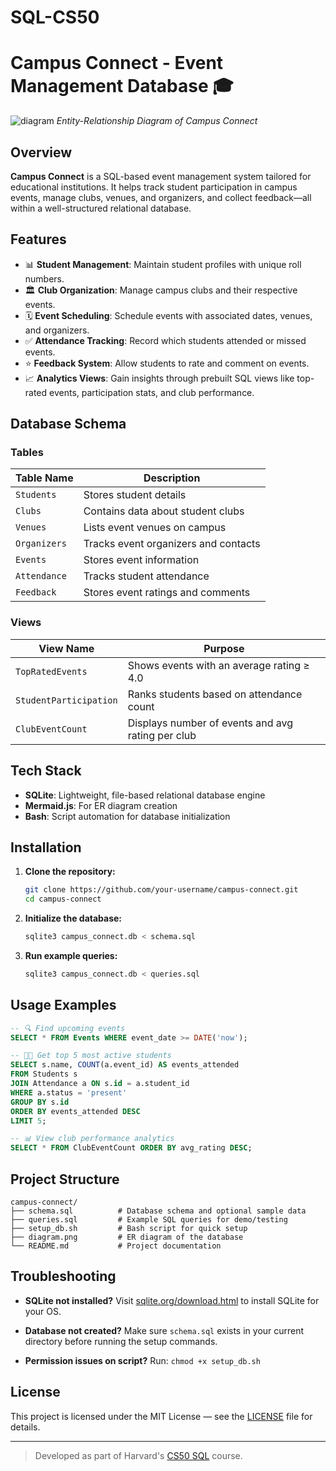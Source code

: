 # SQL-CS50

# Campus Connect - Event Management Database 🎓

![diagram](https://github.com/user-attachments/assets/16ffed56-6078-47e9-a902-30f5ef062100)
*Entity-Relationship Diagram of Campus Connect*

## Overview
**Campus Connect** is a SQL-based event management system tailored for educational institutions. It helps track student participation in campus events, manage clubs, venues, and organizers, and collect feedback—all within a well-structured relational database.

## Features
- 📊 **Student Management**: Maintain student profiles with unique roll numbers.
- 🏛️ **Club Organization**: Manage campus clubs and their respective events.
- 🗓️ **Event Scheduling**: Schedule events with associated dates, venues, and organizers.
- ✅ **Attendance Tracking**: Record which students attended or missed events.
- ⭐ **Feedback System**: Allow students to rate and comment on events.
- 📈 **Analytics Views**: Gain insights through prebuilt SQL views like top-rated events, participation stats, and club performance.

## Database Schema

### Tables
| Table Name   | Description                            |
|--------------|----------------------------------------|
| `Students`   | Stores student details                 |
| `Clubs`      | Contains data about student clubs      |
| `Venues`     | Lists event venues on campus           |
| `Organizers` | Tracks event organizers and contacts   |
| `Events`     | Stores event information               |
| `Attendance` | Tracks student attendance              |
| `Feedback`   | Stores event ratings and comments      |

### Views
| View Name            | Purpose                                           |
|----------------------|---------------------------------------------------|
| `TopRatedEvents`     | Shows events with an average rating ≥ 4.0         |
| `StudentParticipation` | Ranks students based on attendance count        |
| `ClubEventCount`     | Displays number of events and avg rating per club |

## Tech Stack
- **SQLite**: Lightweight, file-based relational database engine
- **Mermaid.js**: For ER diagram creation
- **Bash**: Script automation for database initialization

## Installation

1. **Clone the repository:**
   ```bash
   git clone https://github.com/your-username/campus-connect.git
   cd campus-connect
   ```

2. **Initialize the database:**

   ```bash
   sqlite3 campus_connect.db < schema.sql
   ```

3. **Run example queries:**

   ```bash
   sqlite3 campus_connect.db < queries.sql
   ```

## Usage Examples

```sql
-- 🔍 Find upcoming events
SELECT * FROM Events WHERE event_date >= DATE('now');

-- 🧑‍🎓 Get top 5 most active students
SELECT s.name, COUNT(a.event_id) AS events_attended
FROM Students s
JOIN Attendance a ON s.id = a.student_id
WHERE a.status = 'present'
GROUP BY s.id
ORDER BY events_attended DESC
LIMIT 5;

-- 📊 View club performance analytics
SELECT * FROM ClubEventCount ORDER BY avg_rating DESC;
```

## Project Structure

```
campus-connect/
├── schema.sql          # Database schema and optional sample data
├── queries.sql         # Example SQL queries for demo/testing
├── setup_db.sh         # Bash script for quick setup
├── diagram.png         # ER diagram of the database
└── README.md           # Project documentation
```

## Troubleshooting

* **SQLite not installed?**
  Visit [sqlite.org/download.html](https://sqlite.org/download.html) to install SQLite for your OS.

* **Database not created?**
  Make sure `schema.sql` exists in your current directory before running the setup commands.

* **Permission issues on script?**
  Run: `chmod +x setup_db.sh`


## License

This project is licensed under the MIT License — see the [LICENSE](LICENSE) file for details.

---

> Developed as part of Harvard's [CS50 SQL](https://cs50.harvard.edu/sql/) course.

